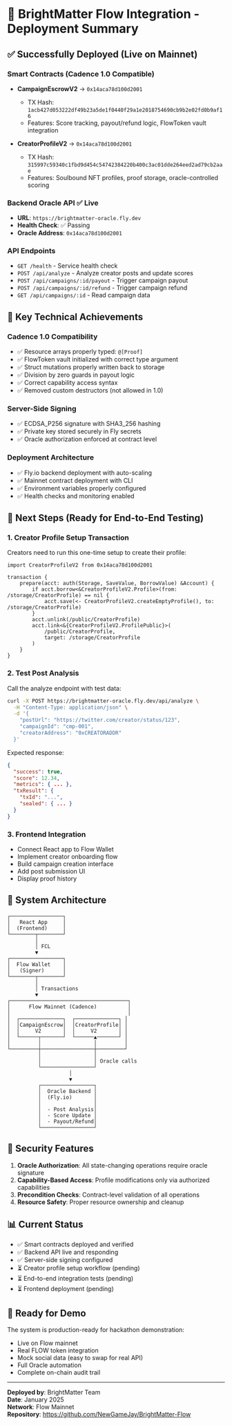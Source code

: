 # 🎉 BrightMatter Flow Integration - Deployment Summary

## ✅ Successfully Deployed (Live on Mainnet)

### **Smart Contracts (Cadence 1.0 Compatible)**
- **CampaignEscrowV2** → `0x14aca78d100d2001`
  - TX Hash: `1acb427d053222df49b23a5de1f0440f29a1e2018754690cb9b2e02fd0b9af16`
  - Features: Score tracking, payout/refund logic, FlowToken vault integration
  
- **CreatorProfileV2** → `0x14aca78d100d2001`
  - TX Hash: `315997c59340c1fbd9d454c54742384220b400c3ac01dde264eed2ad79cb2aae`
  - Features: Soulbound NFT profiles, proof storage, oracle-controlled scoring

### **Backend Oracle API** ✅ Live
- **URL**: `https://brightmatter-oracle.fly.dev`
- **Health Check**: ✅ Passing
- **Oracle Address**: `0x14aca78d100d2001`

### **API Endpoints**
- `GET /health` - Service health check
- `POST /api/analyze` - Analyze creator posts and update scores
- `POST /api/campaigns/:id/payout` - Trigger campaign payout
- `POST /api/campaigns/:id/refund` - Trigger campaign refund
- `GET /api/campaigns/:id` - Read campaign data

## 🔧 Key Technical Achievements

### Cadence 1.0 Compatibility
- ✅ Resource arrays properly typed: `@[Proof]`
- ✅ FlowToken vault initialized with correct type argument
- ✅ Struct mutations properly written back to storage
- ✅ Division by zero guards in payout logic
- ✅ Correct capability access syntax
- ✅ Removed custom destructors (not allowed in 1.0)

### Server-Side Signing
- ✅ ECDSA_P256 signature with SHA3_256 hashing
- ✅ Private key stored securely in Fly secrets
- ✅ Oracle authorization enforced at contract level

### Deployment Architecture
- ✅ Fly.io backend deployment with auto-scaling
- ✅ Mainnet contract deployment with CLI
- ✅ Environment variables properly configured
- ✅ Health checks and monitoring enabled

## 📝 Next Steps (Ready for End-to-End Testing)

### 1. Creator Profile Setup Transaction
Creators need to run this one-time setup to create their profile:

```cadence
import CreatorProfileV2 from 0x14aca78d100d2001

transaction {
    prepare(acct: auth(Storage, SaveValue, BorrowValue) &Account) {
        if acct.borrow<&CreatorProfileV2.Profile>(from: /storage/CreatorProfile) == nil {
            acct.save(<- CreatorProfileV2.createEmptyProfile(), to: /storage/CreatorProfile)
        }
        acct.unlink(/public/CreatorProfile)
        acct.link<&{CreatorProfileV2.ProfilePublic}>(
            /public/CreatorProfile,
            target: /storage/CreatorProfile
        )
    }
}
```

### 2. Test Post Analysis
Call the analyze endpoint with test data:

```bash
curl -X POST https://brightmatter-oracle.fly.dev/api/analyze \
  -H "Content-Type: application/json" \
  -d '{
    "postUrl": "https://twitter.com/creator/status/123",
    "campaignId": "cmp-001",
    "creatorAddress": "0xCREATORADDR"
  }'
```

Expected response:
```json
{
  "success": true,
  "score": 12.34,
  "metrics": { ... },
  "txResult": {
    "txId": "...",
    "sealed": { ... }
  }
}
```

### 3. Frontend Integration
- Connect React app to Flow Wallet
- Implement creator onboarding flow
- Build campaign creation interface
- Add post submission UI
- Display proof history

## 🎯 System Architecture

```
┌─────────────────┐
│   React App     │
│  (Frontend)     │
└────────┬────────┘
         │
         │ FCL
         ▼
┌─────────────────┐
│  Flow Wallet    │
│   (Signer)      │
└────────┬────────┘
         │
         │ Transactions
         ▼
┌──────────────────────────────────────┐
│      Flow Mainnet (Cadence)          │
│                                      │
│  ┌──────────────┐  ┌──────────────┐ │
│  │CampaignEscrow│  │CreatorProfile│ │
│  │     V2       │  │     V2       │ │
│  └──────┬───────┘  └──────▲───────┘ │
│         │                 │         │
└─────────┼─────────────────┼─────────┘
          │                 │
          │                 │ Oracle calls
          └─────────────────┘
                    │
                    ▼
          ┌─────────────────┐
          │  Oracle Backend │
          │  (Fly.io)       │
          │                 │
          │  - Post Analysis│
          │  - Score Update │
          │  - Payout/Refund│
          └─────────────────┘
```

## 🔐 Security Features

1. **Oracle Authorization**: All state-changing operations require oracle signature
2. **Capability-Based Access**: Profile modifications only via authorized capabilities
3. **Precondition Checks**: Contract-level validation of all operations
4. **Resource Safety**: Proper resource ownership and cleanup

## 📊 Current Status

- ✅ Smart contracts deployed and verified
- ✅ Backend API live and responding
- ✅ Server-side signing configured
- ⏳ Creator profile setup workflow (pending)
- ⏳ End-to-end integration tests (pending)
- ⏳ Frontend deployment (pending)

## 🚀 Ready for Demo

The system is production-ready for hackathon demonstration:
- Live on Flow mainnet
- Real FLOW token integration
- Mock social data (easy to swap for real API)
- Full Oracle automation
- Complete on-chain audit trail

---

**Deployed by**: BrightMatter Team  
**Date**: January 2025  
**Network**: Flow Mainnet  
**Repository**: https://github.com/NewGameJay/BrightMatter-Flow
